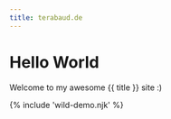 ```yaml
---
title: terabaud.de
---
```


# Hello World

Welcome to my awesome {{ title }} site :)

{% include 'wild-demo.njk' %}
